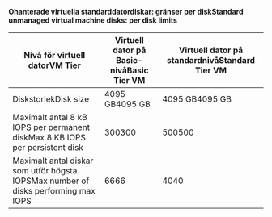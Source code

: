 <span data-ttu-id="bbc86-101">**Ohanterade virtuella standarddatordiskar: gränser per disk**</span><span class="sxs-lookup"><span data-stu-id="bbc86-101">**Standard unmanaged virtual machine disks: per disk limits**</span></span>

| <span data-ttu-id="bbc86-102">Nivå för virtuell dator</span><span class="sxs-lookup"><span data-stu-id="bbc86-102">VM Tier</span></span> | <span data-ttu-id="bbc86-103">Virtuell dator på Basic-nivå</span><span class="sxs-lookup"><span data-stu-id="bbc86-103">Basic Tier VM</span></span> | <span data-ttu-id="bbc86-104">Virtuell dator på standardnivå</span><span class="sxs-lookup"><span data-stu-id="bbc86-104">Standard Tier VM</span></span> |
| --- | --- | --- |
| <span data-ttu-id="bbc86-105">Diskstorlek</span><span class="sxs-lookup"><span data-stu-id="bbc86-105">Disk size</span></span> |<span data-ttu-id="bbc86-106">4095 GB</span><span class="sxs-lookup"><span data-stu-id="bbc86-106">4095 GB</span></span> |<span data-ttu-id="bbc86-107">4095 GB</span><span class="sxs-lookup"><span data-stu-id="bbc86-107">4095 GB</span></span> |
| <span data-ttu-id="bbc86-108">Maximalt antal 8 kB IOPS per permanent disk</span><span class="sxs-lookup"><span data-stu-id="bbc86-108">Max 8 KB IOPS per persistent disk</span></span> |<span data-ttu-id="bbc86-109">300</span><span class="sxs-lookup"><span data-stu-id="bbc86-109">300</span></span> |<span data-ttu-id="bbc86-110">500</span><span class="sxs-lookup"><span data-stu-id="bbc86-110">500</span></span> |
| <span data-ttu-id="bbc86-111">Maximalt antal diskar som utför högsta IOPS</span><span class="sxs-lookup"><span data-stu-id="bbc86-111">Max number of disks performing max IOPS</span></span> |<span data-ttu-id="bbc86-112">66</span><span class="sxs-lookup"><span data-stu-id="bbc86-112">66</span></span> |<span data-ttu-id="bbc86-113">40</span><span class="sxs-lookup"><span data-stu-id="bbc86-113">40</span></span> |

